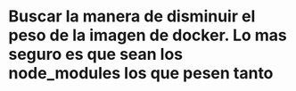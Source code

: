 # Buscar la manera de disminuir el peso de la imagen de docker. Lo mas seguro es que sean los node_modules los que pesen tanto

